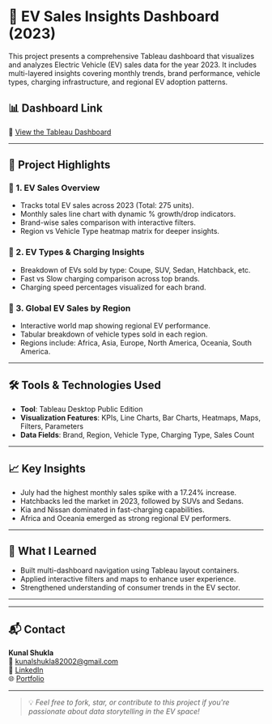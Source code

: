 # 🚗 EV Sales Insights Dashboard (2023)

This project presents a comprehensive Tableau dashboard that visualizes and analyzes Electric Vehicle (EV) sales data for the year 2023. It includes multi-layered insights covering monthly trends, brand performance, vehicle types, charging infrastructure, and regional EV adoption patterns.

## 📊 Dashboard Link

🔗 [View the Tableau Dashboard](https://public.tableau.com/app/profile/kunal.shukla6897/viz/EVSALESINSIGHTSDASHBOARD-2023/EVSALESOVERVIEW2023?publish=yes)

---

## 📌 Project Highlights

### 🔷 1. **EV Sales Overview**
- Tracks total EV sales across 2023 (Total: 275 units).
- Monthly sales line chart with dynamic % growth/drop indicators.
- Brand-wise sales comparison with interactive filters.
- Region vs Vehicle Type heatmap matrix for deeper insights.

### 🔷 2. **EV Types & Charging Insights**
- Breakdown of EVs sold by type: Coupe, SUV, Sedan, Hatchback, etc.
- Fast vs Slow charging comparison across top brands.
- Charging speed percentages visualized for each brand.

### 🔷 3. **Global EV Sales by Region**
- Interactive world map showing regional EV performance.
- Tabular breakdown of vehicle types sold in each region.
- Regions include: Africa, Asia, Europe, North America, Oceania, South America.

---

## 🛠 Tools & Technologies Used
- **Tool**: Tableau Desktop Public Edition
- **Visualization Features**: KPIs, Line Charts, Bar Charts, Heatmaps, Maps, Filters, Parameters
- **Data Fields**: Brand, Region, Vehicle Type, Charging Type, Sales Count

---

## 📈 Key Insights
- July had the highest monthly sales spike with a 17.24% increase.
- Hatchbacks led the market in 2023, followed by SUVs and Sedans.
- Kia and Nissan dominated in fast-charging capabilities.
- Africa and Oceania emerged as strong regional EV performers.

---

## 🧠 What I Learned
- Built multi-dashboard navigation using Tableau layout containers.
- Applied interactive filters and maps to enhance user experience.
- Strengthened understanding of consumer trends in the EV sector.

---


---

## 📬 Contact

**Kunal Shukla**  
📧 [kunalshukla82002@gmail.com](mailto:kunalshukla82002@gmail.com)  
🔗 [LinkedIn](https://www.linkedin.com/in/kunal-shukla-4569bb31b/)  
🌐 [Portfolio](https://kunal-shukla-portfolio.netlify.app/)  

---

> 💡 *Feel free to fork, star, or contribute to this project if you're passionate about data storytelling in the EV space!*
